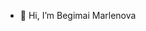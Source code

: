 - 👋 Hi, I’m Begimai Marlenova

<!---
begimaimarlen/begimaimarlen is a ✨ special ✨ repository because its `README.md` (this file) appears on your GitHub profile.
You can click the Preview link to take a look at your changes.
--->
